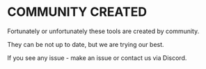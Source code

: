 # COMMUNITY CREATED

Fortunately or unfortunately these tools are created by community.

They can be not up to date, but we are trying our best.

If you see any issue - make an issue or contact us via Discord.
